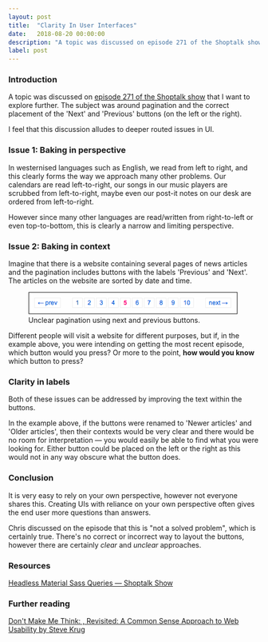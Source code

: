 ```yaml
---
layout: post
title:  "Clarity In User Interfaces"
date:   2018-08-20 00:00:00
description: "A topic was discussed on episode 271 of the Shoptalk show that I want to explore further. The subject was around pagination and the correct placement of the 'Next' and 'Previous' buttons (on the left or the right). I feel that this discussion alludes to deeper routed issues in UI."
label: post
---
```


### Introduction

A topic was discussed on <a href="http://shoptalkshow.com/episodes/271-headless-material-sass-queries/" target="_blank">episode 271 of the Shoptalk show</a> that I want to explore further. The subject was around pagination and the correct placement of the 'Next' and 'Previous' buttons (on the left or the right).

I feel that this discussion alludes to deeper routed issues in UI.

### Issue 1: Baking in perspective

In westernised languages such as English, we read from left to right, and this clearly forms the way we approach many other problems. Our calendars are read left-to-right, our songs in our music players are scrubbed from left-to-right, maybe even our post-it notes on our desk are ordered from left-to-right.

However since many other languages are read/written from right-to-left or even top-to-bottom, this is clearly a narrow and limiting perspective.

### Issue 2: Baking in context

Imagine that there is a website containing several pages of news articles and the pagination includes buttons with the labels 'Previous' and 'Next'. The articles on the website are sorted by date and time.

<figure>
    <img src="/static/images/posts/2018-08-20-pagination.png" alt="Unclear pagination using next and previous buttons" class="c-post__image">
    <figcaption>Unclear pagination using next and previous buttons.</figcaption>
</figure>

Different people will visit a website for different purposes, but if, in the example above, you were intending on getting the most recent episode, which button would you press? Or more to the point, **how would you know** which button to press?

### Clarity in labels

Both of these issues can be addressed by improving the text within the buttons.

In the example above, if the buttons were renamed to 'Newer articles' and 'Older articles', then their contexts would be very clear and there would be no room for interpretation &mdash; you would easily be able to find what you were looking for. Either button could be placed on the left or the right as this would not in any way obscure what the button does.


### Conclusion

It is very easy to rely on your own perspective, however not everyone shares this. Creating UIs with reliance on your own perspective often gives the end user more questions than answers.

Chris discussed on the episode that this is "not a solved problem", which is certainly true. There's no correct or incorrect way to layout the buttons, however there are certainly *clear* and *unclear* approaches.

### Resources

<a href="http://shoptalkshow.com/episodes/271-headless-material-sass-queries/" target="_blank">Headless Material Sass Queries — Shoptalk Show</a>

### Further reading

<a href="https://www.goodreads.com/book/show/18197267-don-t-make-me-think-revisited" target="_blank">Don't Make Me Think: , Revisited: A Common Sense Approach to Web Usability by Steve Krug</a>
